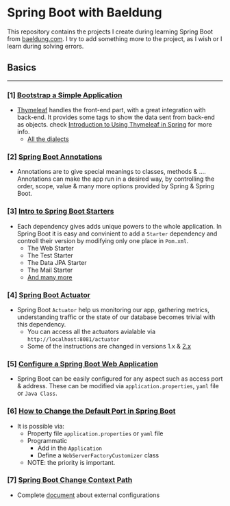 # Spring Boot with Baeldung
This repository contains the projects I create during learning Spring Boot from [baeldung.com](https://www.baeldung.com/spring-boot). I try to add something more to the project, as I wish or I learn during solving errors.

## Basics
-----------------------
### [1] [Bootstrap a Simple Application](https://www.baeldung.com/spring-boot-start)
- [Thymeleaf](https://www.thymeleaf.org/) handles the front-end part, with a great integration with back-end. It provides some tags to show the data sent from back-end as objects. check [Introduction to Using Thymeleaf in Spring](https://www.baeldung.com/thymeleaf-in-spring-mvc) for more info.
	- [All the dialects](https://www.thymeleaf.org/doc/articles/standarddialect5minutes.html)

### [2] [Spring Boot Annotations](https://www.baeldung.com/spring-boot-annotations)
- Annotations are to give special meanings to classes, methods & .... Annotations can make the app run in a desired way, by controlling the order, scope, value & many more options provided by Spring & Spring Boot.

### [3] [Intro to Spring Boot Starters](https://www.baeldung.com/spring-boot-starters)
- Each dependency gives adds unique powers to the whole application. In Spring Boot it is easy and convinient to add a `Starter` dependency and controll their version by modifying only one place in `Pom.xml`.
	- The Web Starter
	- The Test Starter
	- The Data JPA Starter
	- The Mail Starter
	- [And many more](https://github.com/spring-projects/spring-boot/tree/master/spring-boot-project/spring-boot-starters)

### [4] [Spring Boot Actuator](https://www.baeldung.com/spring-boot-actuators)
- Spring Boot `Actuator` help us monitoring our app, gathering metrics, understanding traffic or the state of our database becomes trivial with this dependency.
	- You can access all the actuators avialable via `http://localhost:8081/actuator`
	- Some of the instructions are changed in versions 1.x & [2.x](https://docs.spring.io/spring-boot/docs/2.0.x/actuator-api/html/)


### [5] [Configure a Spring Boot Web Application](https://www.baeldung.com/spring-boot-application-configuration)
- Spring Boot can be easily configured for any aspect such as access port & address. These can be modified via `application.properties`, `yaml` file or `Java Class`.


### [6] [How to Change the Default Port in Spring Boot](https://www.baeldung.com/spring-boot-change-port)
- It is possible via:
	- Property file `application.properties` or `yaml` file
	- Programmatic
		- Add in the `Application`
		- Define a `WebServerFactoryCustomizer` class
	- NOTE: the priority is important.


### [7] [Spring Boot Change Context Path](https://www.baeldung.com/spring-boot-context-path)
- Complete [document](https://docs.spring.io/spring-boot/docs/current/reference/html/boot-features-external-config.html) about external configurations
